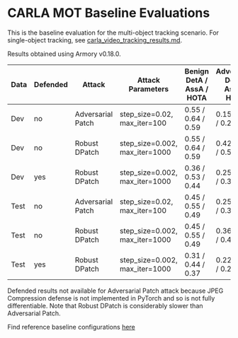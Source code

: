 # CARLA MOT Baseline Evaluations

This is the baseline evaluation for the multi-object tracking scenario.  For single-object tracking, see [carla_video_tracking_results.md](../baseline_results/carla_video_tracking_results.md).

Results obtained using Armory v0.18.0.



| Data | Defended | Attack            | Attack Parameters              | Benign DetA / AssA / HOTA | Adversarial DetA / AssA / HOTA | Test Size |
|------|----------|-------------------|--------------------------------|---------------------------|--------------------------------|-----------|
| Dev  | no       | Adversarial Patch | step_size=0.02, max_iter=100   | 0.55 / 0.64 / 0.59        |  0.15 / 0.58 / 0.29            | 20        |
| Dev  | no       | Robust DPatch     | step_size=0.002, max_iter=1000 | 0.55 / 0.64 / 0.59        |  0.42 / 0.61 / 0.50            | 20        |
| Dev  | yes      | Robust DPatch     | step_size=0.002, max_iter=1000 | 0.36 / 0.53 / 0.44        |  0.25 / 0.49 / 0.35            | 20        |
| Test  | no       | Adversarial Patch | step_size=0.02, max_iter=100   | 0.45 / 0.55 / 0.49        | 0.25 / 0.47 / 0.35             | 10        |
| Test  | no       | Robust DPatch     | step_size=0.002, max_iter=1000 | 0.45 / 0.55 / 0.49        | 0.36 / 0.49 / 0.41             | 10        |
| Test  | yes      | Robust DPatch     | step_size=0.002, max_iter=1000 | 0.31 / 0.44 / 0.37        | 0.22 / 0.39 / 0.29             | 10        |

Defended results not available for Adversarial Patch attack because JPEG Compression defense is not implemented in PyTorch and so is not fully differentiable.
Note that Robust DPatch is considerably slower than Adversarial Patch.

Find reference baseline configurations [here](https://github.com/twosixlabs/armory/tree/master/scenario_configs/eval7/carla_mot)